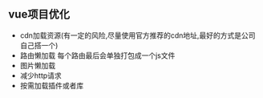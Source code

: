 ## vue项目优化
- cdn加载资源(有一定的风险,尽量使用官方推荐的cdn地址,最好的方式是公司自己搭一个)
- 路由懒加载 
每个路由最后会单独打包成一个js文件
- 图片懒加载
- 减少http请求
- 按需加载插件或者库